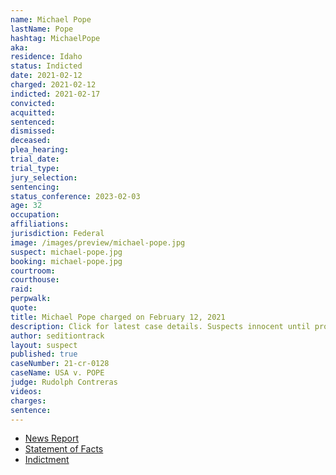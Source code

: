 ```yaml
---
name: Michael Pope
lastName: Pope
hashtag: MichaelPope
aka:
residence: Idaho
status: Indicted
date: 2021-02-12
charged: 2021-02-12
indicted: 2021-02-17
convicted:
acquitted:
sentenced:
dismissed:
deceased:
plea_hearing:
trial_date:
trial_type:
jury_selection:
sentencing:
status_conference: 2023-02-03
age: 32
occupation:
affiliations:
jurisdiction: Federal
image: /images/preview/michael-pope.jpg
suspect: michael-pope.jpg
booking: michael-pope.jpg
courtroom:
courthouse:
raid:
perpwalk:
quote:
title: Michael Pope charged on February 12, 2021
description: Click for latest case details. Suspects innocent until proven guilty.
author: seditiontrack
layout: suspect
published: true
caseNumber: 21-cr-0128
caseName: USA v. POPE
judge: Rudolph Contreras
videos:
charges:
sentence:
---
```

- [News Report](https://cdapress.com/news/2021/feb/13/sandpoint-man-implicated-capitol-insurrection-cda/)
- [Statement of Facts](https://www.justice.gov/usao-dc/case-multi-defendant/file/1379106/download)
- [Indictment](https://www.justice.gov/usao-dc/case-multi-defendant/file/1459966/download)
